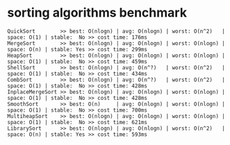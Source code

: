 # sorting algorithms benchmark

    QuickSort        >> best: O(nlogn) | avg: O(nlogn) | worst: O(n^2)   | space: O(1) | stable:  No >> cost time: 176ms
    MergeSort        >> best: O(nlogn) | avg: O(nlogn) | worst: O(nlogn) | space: O(n) | stable: Yes >> cost time: 299ms
    HeapSort         >> best: O(nlogn) | avg: O(nlogn) | worst: O(nlogn) | space: O(1) | stable:  No >> cost time: 459ms
    ShellSort        >> best: O(nlogn) | avg: O(n^?)   | worst: O(n^2)   | space: O(1) | stable:  No >> cost time: 434ms
    CombSort         >> best: O(nlogn) | avg: O(n^?)   | worst: O(n^2)   | space: O(1) | stable:  No >> cost time: 428ms
    InplaceMergeSort >> best: O(nlogn) | avg: O(nlogn) | worst: O(nlogn) | space: O(1) | stable:  No >> cost time: 428ms
    SmoothSort       >> best: O(n)     | avg: O(nlogn) | worst: O(nlogn) | space: O(1) | stable:  No >> cost time: 700ms
    MultiheapSort    >> best: O(nlogn) | avg: O(nlogn) | worst: O(nlogn) | space: O(1) | stable:  No >> cost time: 621ms
    LibrarySort      >> best: O(nlogn) | avg: O(nlogn) | worst: O(n^2)   | space: O(n) | stable: Yes >> cost time: 593ms
